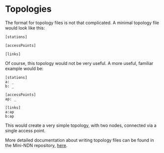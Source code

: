 Topologies
==========

The format for topology files is not that complicated. A minimal topology file would look like this:

    [stations]
    
    [accessPoints]
    
    [links]
    
Of course, this topology would not be very useful. A more useful, familiar example would be:

    [stations]
    a: _
    b: _
    
    [accessPoints]
    ap: _
    
    [links]
    a:ap
    b:ap
    
This would create a very simple topology, with two nodes, connected via a single access point.

More detailed documentation about writing topology files can be found in the Mini-NDN repository, [here](https://github.com/named-data/mini-ndn/blob/master/docs/CONFIG.md).
